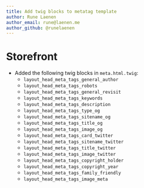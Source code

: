 ```yaml
---
title: Add twig blocks to metatag template
author: Rune Laenen
author_email: rune@laenen.me
author_github: @runelaenen
---
```

# Storefront
* Added the following twig blocks in `meta.html.twig`:
    * `layout_head_meta_tags_general_author`
    * `layout_head_meta_tags_robots`
    * `layout_head_meta_tags_general_revisit`
    * `layout_head_meta_tags_keywords`
    * `layout_head_meta_tags_description`
    * `layout_head_meta_tags_type_og`
    * `layout_head_meta_tags_sitename_og`
    * `layout_head_meta_tags_title_og`
    * `layout_head_meta_tags_image_og`
    * `layout_head_meta_tags_card_twitter`
    * `layout_head_meta_tags_sitename_twitter`
    * `layout_head_meta_tags_title_twitter`
    * `layout_head_meta_tags_image_twitter`
    * `layout_head_meta_tags_copyright_holder`
    * `layout_head_meta_tags_copyright_year`
    * `layout_head_meta_tags_family_friendly`
    * `layout_head_meta_tags_image_meta`
